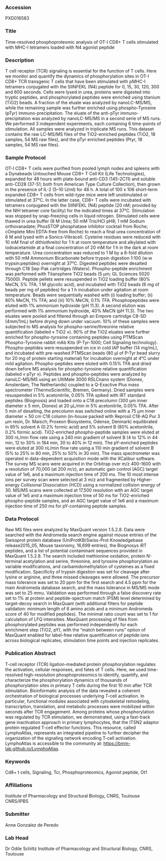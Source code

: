 ### Accession
PXD016583

### Title
Time-resolved phosphoproteomic analysis of OT-I CD8+ T cells stimulated with MHC-I tetramers loaded with N4 agonist peptide

### Description
T cell receptor (TCR) signaling is essential for the function of T cells. Here we monitor and quantify the dynamics of phosphorylation sites in OT-I CD8+ TCR transgenic T cells that have been stimulated with pMHC-I tetramers conjugated with the SIINFEKL (N4) peptide for 0, 15, 30, 120, 300 and 600 seconds. Cells were lysed in urea, proteins were digested into tryptic peptides, and phosphorylated peptides were enriched using titanium (TiO2) beads. A fraction of the eluate was analyzed by nanoLC-MS/MS, while the remaining sample was further enriched using phospho-Tyrosine (pTyr) immuno-precipitation. The eluate of the anti-pTyr immuno-precipitation was analyzed by nanoLC-MS/MS in a second serie of MS runs. We performed 3 independent experiments, each containing 6 time-points of stimulation. All samples were analyzed in triplicate MS runs. This dataset contains the raw LC-MS/MS files of the TiO2-enriched peptides (TiO2, 18 samples, 54 MS raw files), and the pTyr enriched peptides (Ptyr, 18 samples, 54 MS raw files).

### Sample Protocol
OT-I CD8+ T cells were purified from pooled lymph nodes and spleens with a Dynabeads Untouched Mouse CD8+ T Cell Kit (Life Technologies), expanded for 48 hours with plate-bound anti-CD3 (145-2C11) and soluble anti-CD28 (37-51; both from American Type Culture Collection), then grown in the presence of IL-2 (5–10 U/ml) for 48 h. A total of 100 x 106 short-term expanded CD8+ T cells from wild-type mice were left unstimulated or stimulated at 37°C. In the latter case, CD8+ T cells were incubated with tetramers conjugated with the SIINFEKL (N4) peptide (20 nM; provided by the NIH tetramer core facility) for the indicated times at 37°C. Stimulation was stopped by snap-freezing cells in liquid nitrogen.  Stimulated cells were thawed in urea buffer (8 M Urea; 50 mM Tris/HCl pH8; 1 mM Sodium orthovanadate; PhosSTOP phosphatase inhibitor cocktail from Roche; cOmplete Mini EDTA-free from Roche) to reach a final urea concentration of 6 M and lysed with a Sonics-Vibracell. Cysteine residues were reduced with 10 mM final of dithiothreitol for 1 h at room temperature and alkylated with iodoacetamide at a final concentration of 20 mM for 1 h in the dark at room temperature. Urea concentration was reduced to 1 M by a 6-fold dilution with 50 mM Ammonium Bicarbonate before trypsin digestion 1:100 (w:w trypsin:peptides) overnight at 37°C. Digested peptides were desalted through C18 Sep-Pak cartridges (Waters). Phospho-peptide enrichment was performed with Titansphere TiO2 beads (5 µm; GL Sciences 5020 75000). Peptide pellets were resuspended in TiO2 loading buffer (80% MeCN, 5% TFA, 1 M glycolic acid), and incubated with TiO2 beads (6 mg of beads per mg of peptides) for a 1 h incubation under agitation at room temperature. Beads were sequentially washed with (i) loading buffer; (ii) 80% MeCN, 1% TFA; and (iii) 10% MeCN, 0.1% TFA. Phosphopeptides were eluted with 1% ammonium hydroxide (pH 11.3). A second elution was performed with 1% ammonium hydroxide, 40% MeCN (pH 11.3). The two eluates were pooled and filtered through an Empore cartridge C8-SD (4mm/1mL) before drying down under vacuum. 10% of these samples were subjected to MS analysis for phospho-serine/threonine relative quantification (labeled « TiO2 »). 90% of the TiO2 eluates were further enriched for phospho-tyrosine containing peptides using PTMScan Phospho-Tyrosine rabbit mAb Kits (P-Tyr-1000; Cell Signaling technology). Phospho-peptides were resuspended on ice in cold IAP buffer (14 mg/mL), and incubated with pre-washed PTMScan beads (80 µl of  P-Tyr bead slurry for 20 mg of protein starting material) for incubation overnight at 4°C under mild agitation. Phospho-peptides were eluted with 0.15% TFA and dried down before MS analysis for phospho-tyrosine relative quantification (labeled « pTyr »). Peptides and phospho-peptides were analyzed by nanoLC-MS/MS using an UltiMate 3000 RSLCnano system (Dionex, Amsterdam, The Netherlands) coupled to a Q-Exactive Plus mass spectrometer (ThermoScientific, Bremen, Germany). Dried samples were resuspended in 5% acetonitrile, 0.05% TFA spiked with iRT standard peptides (Biognosis) and loaded onto a C18 precolumn (300 µm inner diameter x 5 mm, Dionex) at 20 µL/min in 5% acetonitrile, 0.05% TFA. After 5 min of desalting, the precolumn was switched online with a 75 μm inner diameter × 50 cm C18 column (in-house packed with Reprosil C18-AQ Pur 3 μm resin, Dr. Maisch; Proxeon Biosystems, Odense, Denmark) equilibrated in 95% solvent A (0.2% formic acid) and 5% solvent B (80% acetonitrile, 0.2% formic acid). TiO2-enriched phospho-peptide samples were eluted at 300 nL/min flow rate using a 240 min gradient of solvent B (4 to 12% in 44 min, 12 to 30% in 184 min, 30 to 40% in 12 min). The pY-enriched peptides were eluted at 300 nL/min flow rate using a 110 min gradient of solvent B (5% to 25% in 80 min, 25% to 50% in 30 min). The mass spectrometer was operated in data-dependent acquisition mode with the XCalibur software. The survey MS scans were acquired in the Orbitrap over m/z 400-1600  with a resolution of 70,000 (at 200 m/z), an automatic gain control (AGC) target value of 1e6, and a maximum injection time of 200 ms. The 10 most intense ions per survey scan were selected at 3 m/z and fragmented by Higher-energy Collisional Dissociation (HCD) using a normalized collision energy of 30. MS/MS scans were collected at 17,500 resolution with an AGC target value of 1e5 and a maximum injection time of 50 ms for TiO2-enriched phospho-peptide samples, and an AGC target value of 1e6 and a maximum injection time of 250 ms for pY-containing peptide samples.

### Data Protocol
Raw MS files were analyzed by MaxQuant version 1.5.2.8. Data were searched with the Andromeda search engine against mouse entries of the Swissprot protein database (UniProtKB/Swiss-Prot Knowledgebase release2015_05, Mouse taxonomy, 16,699 entries), the Biognosys iRT peptides, and a list of potential contaminant sequences provided in MaxQuant 1.5.2.8. The search included methionine oxidation, protein N-terminal acetylation and serine, threonine, and tyrosine phosphorylation as variable modifications, and carbamidomethylation of cysteines as a fixed modification. Specificity of trypsin digestion was set for cleavage after lysine or arginine, and three missed cleavages were allowed. The precursor mass tolerance was set to 20 ppm for the first search and 4.5 ppm for the main Andromeda database search, and the mass tolerance in MS/MS mode was set to 25 mmu. Validation was performed through a false discovery rate set to 1% at protein and peptide-spectrum match (PSM) level determined by target-decoy search in MaxQuant (with additional filters for peptide validation: minimum length of 6 amino acids and a minimum Andromeda score of 40 for modified peptides). The minimal ratio count was set to 1 for calculation of LFQ intensities. MaxQuant processing of files from phosphorylated peptides was performed independently for each enrichment step (TiO2, pY), with the “match between runs” option of MaxQuant enabled for label-free relative quantification of peptide ions across biological replicates, stimulation time points and injection replicates.

### Publication Abstract
T-cell receptor (TCR) ligation-mediated protein phosphorylation regulates the activation, cellular responses, and fates of T cells. Here, we used time-resolved high-resolution phosphoproteomics to identify, quantify, and characterize the phosphorylation dynamics of thousands of phosphorylation sites in primary T cells during the first 10&#xa0;min after TCR stimulation. Bioinformatic analysis of the data revealed a coherent orchestration of biological processes underlying T-cell activation. In particular, functional modules associated with cytoskeletal remodeling, transcription, translation, and metabolic processes were mobilized within seconds after TCR engagement. Among proteins whose phosphorylation was regulated by TCR stimulation, we demonstrated, using a fast-track gene inactivation approach in primary lymphocytes, that the ITSN2 adaptor protein regulated T-cell effector functions. This resource, called LymphoAtlas, represents an integrated pipeline to further decipher the organization of the signaling network encoding T-cell&#xa0;activation. LymphoAtlas is accessible to the community at: https://bmm-lab.github.io/LymphoAtlas.

### Keywords
Cd8+ t cells, Signaling, Tcr, Phosphoproteomics, Agonist peptide, Ot1

### Affiliations
Institute of Pharmacology and Structural Biology, CNRS, Toulouse
CNRS/IPBS

### Submitter
Anne Gonzalez de Peredo

### Lab Head
Dr Odile Schiltz
Institute of Pharmacology and Structural Biology, CNRS, Toulouse


